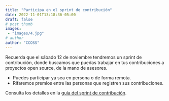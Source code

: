 ```yaml
---
title: "Participa en el sprint de contribución"
date: 2022-11-01T13:18:36-05:00
draft: false
# post thumb
images: 
 - "images/4.jpg"
# author
author: "CCOSS" 
---
```


Recuerda que el sábado 12 de noviembre tendremos un sprint de contribución, donde buscamos que puedas trabajar en tus contribuciones a proyectos open source, de la mano de asesores. 

* Puedes participar ya sea en persona o de forma remota.
* Rifaremos premios entre las personas que registren sus contribuciones.

Consulta los detalles en la [guía del sprint de contribución](/sprint-contribucion).